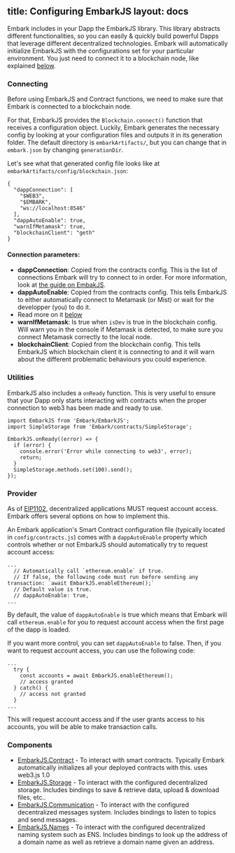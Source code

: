 title: Configuring EmbarkJS
layout: docs
---

Embark includes in your Dapp the EmbarkJS library. This library abstracts different functionalities, so you can easily & quickly build powerful Dapps that leverage different decentralized technologies.
Embark will automatically initialize EmbarkJS with the configurations set for your particular environment. You just need to connect it to a blockchain node, like explained [below](#Connecting).

### Connecting

Before using EmbarkJS and Contract functions, we need to make sure that Embark is connected to a blockchain node.

For that, EmbarkJS provides the `Blockchain.connect()` function that receives a configuration object.
Luckily, Embark generates the necessary config by looking at your configuration files and outputs it in its generation folder. The default directory is `embarkArtifacts/`, but you can change that in `embark.json` by changing `generationDir`.

Let's see what that generated config file looks like at `embarkArtifacts/config/blockchain.json`:

```
{
  "dappConnection": [
    "$WEB3",
    "$EMBARK",
    "ws://localhost:8546"
  ],
  "dappAutoEnable": true,
  "warnIfMetamask": true,
  "blockchainClient": "geth"
}
```


#### Connection parameters:

- **dappConnection**: Copied from the contracts config. This is the list of connections Embark will try to connect to in order. For more information, look at [the guide on EmbakJS](/docs/javascript_usage.html#Using-dappConnection).
- **dappAutoEnable**: Copied from the contracts config. This tells EmbarkJS to either automatically connect to Metamask (or Mist) or wait for the developper (you) to do it.
 - Read more on it [below](#Provider)
- **warnIfMetamask**: Is true when `isDev` is true in the blockchain config. Will warn you in the console if Metamask is detected, to make sure you connect Metamask correctly to the local node.
- **blockchainClient**: Copied from the blockchain config. This tells EmbarkJS which blockchain client it is connecting to and it will warn about the different problematic behaviours you could experience.


### Utilities

EmbarkJS also includes a `onReady` function. This is very useful to ensure that your Dapp only starts interacting with contracts when the proper connection to web3 has been made and ready to use.

```
import EmbarkJS from 'Embark/EmbarkJS';
import SimpleStorage from 'Embark/contracts/SimpleStorage';

EmbarkJS.onReady((error) => {
  if (error) {
    console.error('Error while connecting to web3', error);
    return;
  }
  SimpleStorage.methods.set(100).send();
});
```

### Provider

As of [EIP1102](https://github.com/ethereum/EIPs/blob/master/EIPS/eip-1102.md), decentralized applications MUST request account access. Embark offers several options on how to implement this.

An Embark application's Smart Contract configuration file (typically located in `config/contracts.js`) comes with a `dappAutoEnable` property which controls whether or not EmbarkJS should automatically try to request account access:
```
...
  // Automatically call `ethereum.enable` if true.
  // If false, the following code must run before sending any transaction: `await EmbarkJS.enableEthereum();`
  // Default value is true.
  // dappAutoEnable: true,
...
```


By default, the value of `dappAutoEnable` is true which means that Embark will call `ethereum.enable` for you to request account access when the first page of the dapp is loaded.

If you want more control, you can set `dappAutoEnable` to false.
Then, if you want to request account access, you can use the following code:

```
...
  try {
    const accounts = await EmbarkJS.enableEthereum();
    // access granted
  } catch() {
    // access not granted
  }
...
```

This will request account access and if the user grants access to his accounts, you will be able to make transaction calls.


### Components

* [EmbarkJS.Contract](contracts_javascript.html) - To interact with smart contracts. Typically Embark automatically initializes all your deployed contracts with this. uses web3.js 1.0
* [EmbarkJS.Storage](storage_javascript.html) - To interact with the configured decentralized storage. Includes bindings to save & retrieve data, upload & download files, etc..
* [EmbarkJS.Communication](messages_javascript.html) - To interact with the configured decentralized messages system. Includes bindings to listen to topics and send messages.
* [EmbarkJS.Names](naming_javascript.html) - To interact with the configured decentralized naming system such as ENS. Includes bindings to look up the address of a domain name as well as retrieve a domain name given an address.
